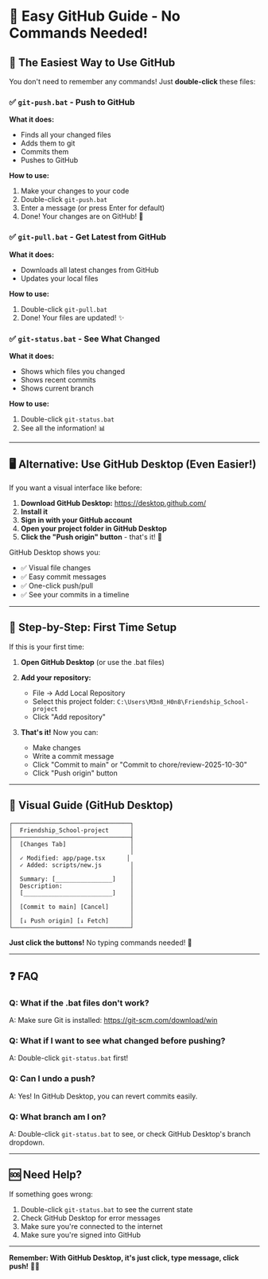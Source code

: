 # 📘 Easy GitHub Guide - No Commands Needed!

## 🎯 The Easiest Way to Use GitHub

You don't need to remember any commands! Just **double-click** these files:

### ✅ `git-push.bat` - Push to GitHub
**What it does:**
- Finds all your changed files
- Adds them to git
- Commits them
- Pushes to GitHub

**How to use:**
1. Make your changes to your code
2. Double-click `git-push.bat`
3. Enter a message (or press Enter for default)
4. Done! Your changes are on GitHub! 🎉

### ✅ `git-pull.bat` - Get Latest from GitHub
**What it does:**
- Downloads all latest changes from GitHub
- Updates your local files

**How to use:**
1. Double-click `git-pull.bat`
2. Done! Your files are updated! ✨

### ✅ `git-status.bat` - See What Changed
**What it does:**
- Shows which files you changed
- Shows recent commits
- Shows current branch

**How to use:**
1. Double-click `git-status.bat`
2. See all the information! 📊

---

## 🖥️ Alternative: Use GitHub Desktop (Even Easier!)

If you want a visual interface like before:

1. **Download GitHub Desktop:** https://desktop.github.com/
2. **Install it**
3. **Sign in with your GitHub account**
4. **Open your project folder in GitHub Desktop**
5. **Click the "Push origin" button** - that's it! 🚀

GitHub Desktop shows you:
- ✅ Visual file changes
- ✅ Easy commit messages
- ✅ One-click push/pull
- ✅ See your commits in a timeline

---

## 📝 Step-by-Step: First Time Setup

If this is your first time:

1. **Open GitHub Desktop** (or use the .bat files)
2. **Add your repository:**
   - File → Add Local Repository
   - Select this project folder: `C:\Users\M3n8_H0n8\Friendship_School-project`
   - Click "Add repository"

3. **That's it!** Now you can:
   - Make changes
   - Write a commit message
   - Click "Commit to main" or "Commit to chore/review-2025-10-30"
   - Click "Push origin" button

---

## 🎨 Visual Guide (GitHub Desktop)

```
┌─────────────────────────────────┐
│  Friendship_School-project      │
├─────────────────────────────────┤
│  [Changes Tab]                  │
│                                 │
│  ✓ Modified: app/page.tsx      │
│  ✓ Added: scripts/new.js        │
│                                 │
│  Summary: [________________]    │
│  Description:                   │
│  [_________________________]    │
│                                 │
│  [Commit to main] [Cancel]      │
│                                 │
│  [↓ Push origin] [↓ Fetch]      │
└─────────────────────────────────┘
```

**Just click the buttons!** No typing commands needed! 🎉

---

## ❓ FAQ

### Q: What if the .bat files don't work?
A: Make sure Git is installed: https://git-scm.com/download/win

### Q: What if I want to see what changed before pushing?
A: Double-click `git-status.bat` first!

### Q: Can I undo a push?
A: Yes! In GitHub Desktop, you can revert commits easily.

### Q: What branch am I on?
A: Double-click `git-status.bat` to see, or check GitHub Desktop's branch dropdown.

---

## 🆘 Need Help?

If something goes wrong:
1. Double-click `git-status.bat` to see the current state
2. Check GitHub Desktop for error messages
3. Make sure you're connected to the internet
4. Make sure you're signed into GitHub

---

**Remember: With GitHub Desktop, it's just click, type message, click push!** 🚀✨

